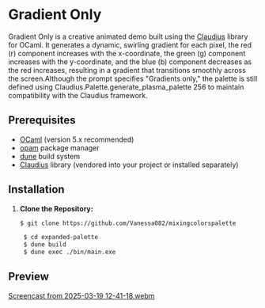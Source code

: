 # Gradient Only

Gradient Only is a creative animated demo built using the [Claudius](https://github.com/claudiusFX/Claudius) library for OCaml. It generates a dynamic, swirling gradient for each pixel, the red (r) component increases with the x-coordinate, the green (g) component increases with the y-coordinate, and the blue (b) component decreases as the red increases, resulting in a gradient that transitions smoothly across the screen.Although the prompt specifies "Gradients only," the palette is still defined using Claudius.Palette.generate_plasma_palette 256 to maintain compatibility with the Claudius framework.

## Prerequisites

- [OCaml](https://ocaml.org/) (version 5.x recommended)
- [opam](https://opam.ocaml.org/) package manager
- [dune](https://dune.build/) build system
- [Claudius](https://github.com/claudiusFX/Claudius) library (vendored into your project or installed separately)
  
## Installation

1. **Clone the Repository:**

   ```bash
   $ git clone https://github.com/Vanessa082/mixingcolorspalette
   
    $ cd expanded-palette
    $ dune build
    $ dune exec ./bin/main.exe
   ```

## Preview

[Screencast from 2025-03-19 12-41-18.webm](https://github.com/user-attachments/assets/20965150-179e-421d-97a8-b14ea469d5ce)

